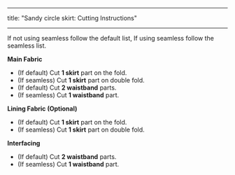 - - -
title: "Sandy circle skirt: Cutting Instructions"
- - -

<Note>

If not using seamless follow the default list, If using seamless follow the seamless list.

</Note>

**Main Fabric**

- (If default) Cut **1 skirt** part on the fold.
- (If seamless) Cut **1 skirt** part on double fold.
- (If default) Cut **2 waistband** parts.
- (If seamless) Cut **1 waistband** part.

**Lining Fabric (Optional)**

- (If default) Cut **1 skirt** part on the fold.
- (If seamless) Cut **1 skirt** part on double fold.

**Interfacing**

- (If default) Cut **2 waistband** parts.
- (If seamless) Cut **1 waistband** part.
